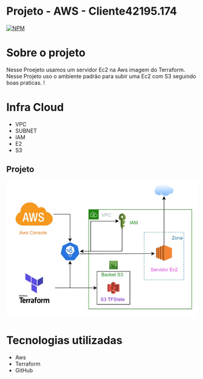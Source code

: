 # Projeto - AWS -  Cliente42195.174
[![NPM](https://img.shields.io/npm/l/react)](https://github.com/tiagodfigueiredo7/awsterralt/blob/main/LICENCE) 

# Sobre o projeto

Nesse Proejeto usamos um servidor Ec2 na Aws  imagem do Terraform. 
Nesse Projeto uso o ambiente padrão para subir uma Ec2 com S3 seguindo boas praticas. ! 

#  Infra Cloud

- VPC
- SUBNET
- IAM
- E2
- S3



##  Projeto 

![Web 1](https://github.com/tiagodfigueiredo7/assets/blob/main/WhatsApp%20Image%202022-06-25%20at%2019.05.18.jpeg)



# Tecnologias utilizadas

- Aws 
- Terraform 
- GitHub

